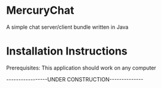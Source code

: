 MercuryChat
===========

A simple chat server/client bundle written in Java

Installation Instructions
=========================
Prerequisites: This application should work on any computer 




-----------------UNDER CONSTRUCTION--------------
